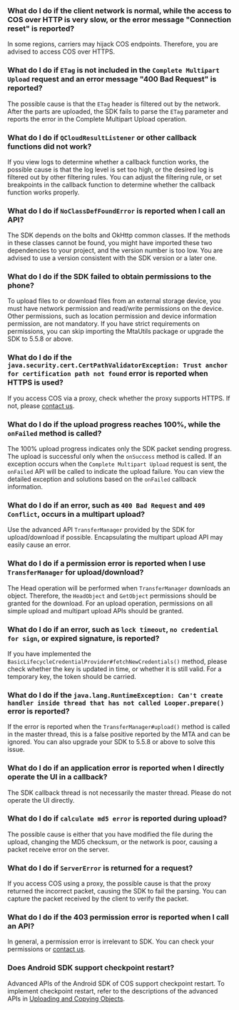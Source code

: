 ### What do I do if the client network is normal, while the access to COS over HTTP is very slow, or the error message "Connection reset" is reported?
In some regions, carriers may hijack COS endpoints. Therefore, you are advised to access COS over HTTPS.

### What do I do if `ETag` is not included in the `Complete Multipart Upload` request and an error message "400 Bad Request" is reported?
The possible cause is that the `ETag` header is filtered out by the network. After the parts are uploaded, the SDK fails to parse the `ETag` parameter and reports the error in the Complete Multipart Upload operation.

### What do I do if `QCloudResultListener` or other callback functions did not work?
If you view logs to determine whether a callback function works, the possible cause is that the log level is set too high, or the desired log is filtered out by other filtering rules. You can adjust the filtering rule, or set breakpoints in the callback function to determine whether the callback function works properly.

### What do I do if `NoClassDefFoundError` is reported when I call an API?
The SDK depends on the bolts and OkHttp common classes. If the methods in these classes cannot be found, you might have imported these two dependencies to your project, and the version number is too low. You are advised to use a version consistent with the SDK version or a later one.

### What do I do if the SDK failed to obtain permissions to the phone?
To upload files to or download files from an external storage device, you must have network permission and read/write permissions on the device. Other permissions, such as location permission and device information permission, are not mandatory. If you have strict requirements on permissions, you can skip importing the MtaUtils package or upgrade the SDK to 5.5.8 or above.

### What do I do if the `java.security.cert.CertPathValidatorException: Trust anchor for certification path not found` error is reported when HTTPS is used?
If you access COS via a proxy, check whether the proxy supports HTTPS. If not, please [contact us](https://intl.cloud.tencent.com/contact-sales).

### What do I do if the upload progress reaches 100%, while the `onFailed` method is called?
The 100% upload progress indicates only the SDK packet sending progress. The upload is successful only when the `onSuccess` method is called. If an exception occurs when the `Complete Multipart Upload` request is sent, the `onFailed` API will be called to indicate the upload failure. You can view the detailed exception and solutions based on the `onFailed` callback information.

### What do I do if an error, such as `400 Bad Request` and `409 Conflict`, occurs in a multipart upload?
Use the advanced API `TransferManager` provided by the SDK for upload/download if possible. Encapsulating the multipart upload API may easily cause an error.

### What do I do if a permission error is reported when I use `TransferManager` for upload/download?
The Head operation will be performed when `TransferManager` downloads an object. Therefore, the `HeadObject` and `GetObject` permissions should be granted for the download. For an upload operation, permissions on all simple upload and multipart upload APIs should be granted.

### What do I do if an error, such as `lock timeout`, `no credential for sign`, or expired signature, is reported?
If you have implemented the `BasicLifecycleCredentialProvider#fetchNewCredentials()` method, please check whether the key is updated in time, or whether it is still valid. For a temporary key, the token should be carried.

### What do I do if the `java.lang.RuntimeException: Can't create handler inside thread that has not called Looper.prepare()` error is reported?
If the error is reported when the `TransferManager#upload()` method is called in the master thread, this is a false positive reported by the MTA and can be ignored. You can also upgrade your SDK to 5.5.8 or above to solve this issue.

### What do I do if an application error is reported when I directly operate the UI in a callback?
The SDK callback thread is not necessarily the master thread. Please do not operate the UI directly.

### What do I do if `calculate md5 error` is reported during upload?
The possible cause is either that you have modified the file during the upload, changing the MD5 checksum, or the network is poor, causing a packet receive error on the server.

### What do I do if `ServerError` is returned for a request?
If you access COS using a proxy, the possible cause is that the proxy returned the incorrect packet, causing the SDK to fail the parsing. You can capture the packet received by the client to verify the packet.

### What do I do if the 403 permission error is reported when I call an API?
In general, a permission error is irrelevant to SDK. You can check your permissions or [contact us](https://intl.cloud.tencent.com/contact-sales).


### Does Android SDK support checkpoint restart?

Advanced APIs of the Android SDK of COS support checkpoint restart. To implement checkpoint restart, refer to the descriptions of the advanced APIs in [Uploading and Copying Objects](https://intl.cloud.tencent.com/document/product/436/37674).



